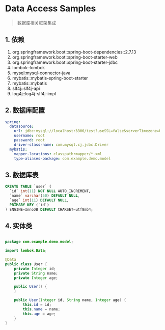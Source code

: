 # Data Access Samples

> 数据库相关框架集成


##  1. 依赖
1. org.springframework.boot::spring-boot-dependencies::2.7.13
2. org.springframework.boot::spring-boot-starter-web
3. org.springframework.boot::spring-boot-starter-jdbc
4. lombok::lombok
5. mysql:mysql-connector-java
6. mybatis::mybatis-spring-boot-starter
7. mybatis::mybatis
8. slf4j::slf4j-api
9. log4j::log4j-slf4j-impl

##  2. 数据库配置
```yaml
spring:
  datasource:
    url: jdbc:mysql://localhost:3306/test?useSSL=false&serverTimezone=UTC
    username: root
    password: root
    driver-class-name: com.mysql.cj.jdbc.Driver
  mybatis:
    mapper-locations: classpath:mapper/*.xml
    type-aliases-package: com.example.demo.model
```
##  3. 数据库表
```sql
CREATE TABLE `user` (
  `id` int(11) NOT NULL AUTO_INCREMENT,
  `name` varchar(50) DEFAULT NULL,
  `age` int(11) DEFAULT NULL,
  PRIMARY KEY (`id`)
) ENGINE=InnoDB DEFAULT CHARSET=utf8mb4;
```

##  4. 实体类
```java

package com.example.demo.model;

import lombok.Data;

@Data
public class User {
    private Integer id;
    private String name;
    private Integer age;

    public User() {
    }

    public User(Integer id, String name, Integer age) {
        this.id = id;
        this.name = name;
        this.age = age;
    }
}
```
